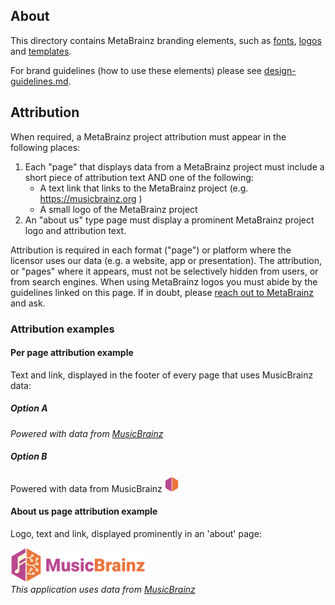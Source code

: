 ## About

This directory contains MetaBrainz branding elements, such as [fonts](./fonts), [logos](./logos) and [templates](./templates).

For brand guidelines (how to use these elements) please see <a href="../guidelines/design-guidelines.md">design-guidelines.md</a>.

## Attribution

When required, a MetaBrainz project attribution must appear in the following places:

1. Each "page" that displays data from a MetaBrainz project must include a short piece of attribution text AND one of the following:
   * A text link that links to the MetaBrainz project (e.g. https://musicbrainz.org )
   * A small logo of the MetaBrainz project
2. An "about us" type page must display a prominent MetaBrainz project logo and attribution text.

Attribution is required in each format ("page") or platform where the licensor uses our data (e.g. a
website, app or presentation). The attribution, or "pages" where it appears, must not be selectively
hidden from users, or from search engines. When using MetaBrainz logos you must abide by the guidelines
linked on this page. If in doubt, please [reach out to MetaBrainz](https://metabrainz.org/contact) and ask.


### Attribution examples

#### Per page attribution example

Text and link, displayed in the footer of every page that uses MusicBrainz data:</br>

##### Option A

  *Powered with data from [MusicBrainz](https://musicbrainz.org/)*

##### Option B

   Powered with data from MusicBrainz
<img src="../brand/logos/MusicBrainz/SVG/MusicBrainz_logo_icon.svg" alt="MusicBcrainz logo" height="25px" style="align: bottom">

#### About us page attribution example

Logo, text and link, displayed prominently in an 'about' page:</br>

<img src="../brand/logos/MusicBrainz/SVG/MusicBrainz_logo.svg" alt="MusiBcrainz logo" height="55px"></br>
*This application uses data from [MusicBrainz](https://musicbrainz.org/)*
